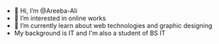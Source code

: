 - 👋 Hi, I’m @Areeba-Ali
- 👀 I’m interested in online works
- 🌱 I’m currently learn about web technologies and graphic designing
-  My background is IT and I'm also a student of BS IT 

<!---
Areeba-Ali/Areeba-Ali is a ✨ special ✨ repository because its `README.md` (this file) appears on your GitHub profile.
You can click the Preview link to take a look at your changes.
--->
